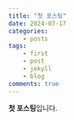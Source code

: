 ```yaml
---
title: "첫 포스팅"
date: 2024-07-17
categories:
    - posts
tags: 
    - first
    - post
    - jekyll
    - blog
comments: true
---
```

 
**첫 포스팅**입니다. 
``` 
